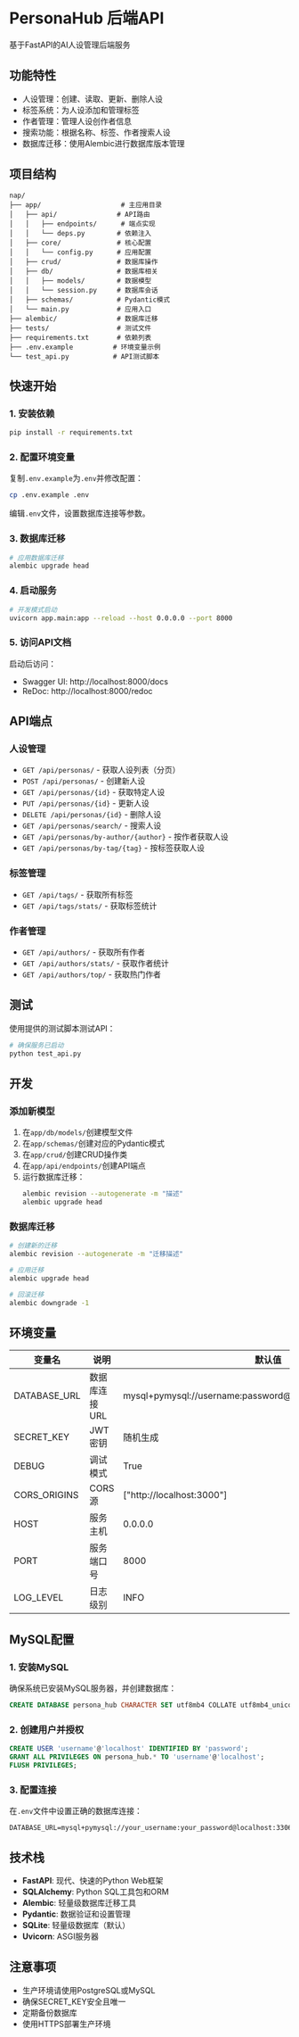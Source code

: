 # PersonaHub 后端API

基于FastAPI的AI人设管理后端服务

## 功能特性

- 人设管理：创建、读取、更新、删除人设
- 标签系统：为人设添加和管理标签
- 作者管理：管理人设创作者信息
- 搜索功能：根据名称、标签、作者搜索人设
- 数据库迁移：使用Alembic进行数据库版本管理

## 项目结构

```
nap/
├── app/                    # 主应用目录
│   ├── api/               # API路由
│   │   ├── endpoints/      # 端点实现
│   │   └── deps.py        # 依赖注入
│   ├── core/              # 核心配置
│   │   └── config.py      # 应用配置
│   ├── crud/              # 数据库操作
│   ├── db/                # 数据库相关
│   │   ├── models/        # 数据模型
│   │   └── session.py     # 数据库会话
│   ├── schemas/           # Pydantic模式
│   └── main.py            # 应用入口
├── alembic/               # 数据库迁移
├── tests/                 # 测试文件
├── requirements.txt       # 依赖列表
├── .env.example          # 环境变量示例
└── test_api.py           # API测试脚本
```

## 快速开始

### 1. 安装依赖

```bash
pip install -r requirements.txt
```

### 2. 配置环境变量

复制`.env.example`为`.env`并修改配置：

```bash
cp .env.example .env
```

编辑`.env`文件，设置数据库连接等参数。

### 3. 数据库迁移

```bash
# 应用数据库迁移
alembic upgrade head
```

### 4. 启动服务

```bash
# 开发模式启动
uvicorn app.main:app --reload --host 0.0.0.0 --port 8000
```

### 5. 访问API文档

启动后访问：
- Swagger UI: http://localhost:8000/docs
- ReDoc: http://localhost:8000/redoc

## API端点

### 人设管理
- `GET /api/personas/` - 获取人设列表（分页）
- `POST /api/personas/` - 创建新人设
- `GET /api/personas/{id}` - 获取特定人设
- `PUT /api/personas/{id}` - 更新人设
- `DELETE /api/personas/{id}` - 删除人设
- `GET /api/personas/search/` - 搜索人设
- `GET /api/personas/by-author/{author}` - 按作者获取人设
- `GET /api/personas/by-tag/{tag}` - 按标签获取人设

### 标签管理
- `GET /api/tags/` - 获取所有标签
- `GET /api/tags/stats/` - 获取标签统计

### 作者管理
- `GET /api/authors/` - 获取所有作者
- `GET /api/authors/stats/` - 获取作者统计
- `GET /api/authors/top/` - 获取热门作者

## 测试

使用提供的测试脚本测试API：

```bash
# 确保服务已启动
python test_api.py
```

## 开发

### 添加新模型

1. 在`app/db/models/`创建模型文件
2. 在`app/schemas/`创建对应的Pydantic模式
3. 在`app/crud/`创建CRUD操作类
4. 在`app/api/endpoints/`创建API端点
5. 运行数据库迁移：
   ```bash
   alembic revision --autogenerate -m "描述"
   alembic upgrade head
   ```

### 数据库迁移

```bash
# 创建新的迁移
alembic revision --autogenerate -m "迁移描述"

# 应用迁移
alembic upgrade head

# 回滚迁移
alembic downgrade -1
```

## 环境变量

| 变量名 | 说明 | 默认值 |
|--------|------|--------|
| DATABASE_URL | 数据库连接URL | mysql+pymysql://username:password@localhost:3306/persona_hub |
| SECRET_KEY | JWT密钥 | 随机生成 |
| DEBUG | 调试模式 | True |
| CORS_ORIGINS | CORS源 | ["http://localhost:3000"] |
| HOST | 服务主机 | 0.0.0.0 |
| PORT | 服务端口号 | 8000 |
| LOG_LEVEL | 日志级别 | INFO |

## MySQL配置

### 1. 安装MySQL
确保系统已安装MySQL服务器，并创建数据库：

```sql
CREATE DATABASE persona_hub CHARACTER SET utf8mb4 COLLATE utf8mb4_unicode_ci;
```

### 2. 创建用户并授权
```sql
CREATE USER 'username'@'localhost' IDENTIFIED BY 'password';
GRANT ALL PRIVILEGES ON persona_hub.* TO 'username'@'localhost';
FLUSH PRIVILEGES;
```

### 3. 配置连接
在`.env`文件中设置正确的数据库连接：
```
DATABASE_URL=mysql+pymysql://your_username:your_password@localhost:3306/persona_hub
```

## 技术栈

- **FastAPI**: 现代、快速的Python Web框架
- **SQLAlchemy**: Python SQL工具包和ORM
- **Alembic**: 轻量级数据库迁移工具
- **Pydantic**: 数据验证和设置管理
- **SQLite**: 轻量级数据库（默认）
- **Uvicorn**: ASGI服务器

## 注意事项

- 生产环境请使用PostgreSQL或MySQL
- 确保SECRET_KEY安全且唯一
- 定期备份数据库
- 使用HTTPS部署生产环境